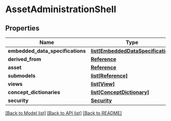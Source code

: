 # AssetAdministrationShell

## Properties
Name | Type | Description | Notes
------------ | ------------- | ------------- | -------------
**embedded_data_specifications** | [**list[EmbeddedDataSpecification]**](EmbeddedDataSpecification.md) |  | [optional] 
**derived_from** | [**Reference**](Reference.md) |  | [optional] 
**asset** | [**Reference**](Reference.md) |  | 
**submodels** | [**list[Reference]**](Reference.md) |  | [optional] 
**views** | [**list[View]**](View.md) |  | [optional] 
**concept_dictionaries** | [**list[ConceptDictionary]**](ConceptDictionary.md) |  | [optional] 
**security** | [**Security**](Security.md) |  | [optional] 

[[Back to Model list]](../README.md#documentation-for-models) [[Back to API list]](../README.md#documentation-for-api-endpoints) [[Back to README]](../README.md)

